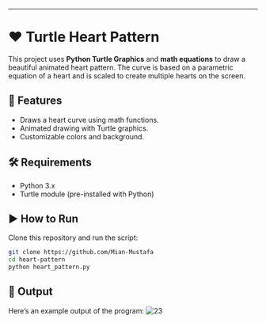 ---

# ❤️ Turtle Heart Pattern

This project uses **Python Turtle Graphics** and **math equations** to draw a beautiful animated heart pattern. The curve is based on a parametric equation of a heart and is scaled to create multiple hearts on the screen.

## 🚀 Features

* Draws a heart curve using math functions.
* Animated drawing with Turtle graphics.
* Customizable colors and background.

## 🛠️ Requirements

* Python 3.x
* Turtle module (pre-installed with Python)

## ▶️ How to Run

Clone this repository and run the script:

```bash
git clone https://github.com/Mian-Mustafa
cd heart-pattern
python heart_pattern.py
```

## 📸 Output

Here’s an example output of the program:
![23](https://github.com/user-attachments/assets/7469c57b-5c08-4c66-a1d4-6ce7598961fc)

